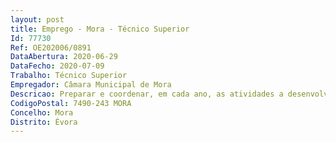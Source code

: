 ```yaml
--- 
layout: post
title: Emprego - Mora - Técnico Superior
Id: 77730
Ref: OE202006/0891
DataAbertura: 2020-06-29
DataFecho: 2020-07-09
Trabalho: Técnico Superior
Empregador: Câmara Municipal de Mora
Descricao: Preparar e coordenar, em cada ano, as atividades a desenvolver com os alunos da Universidade Sénior de Mora  auscultar os alunos no sentido de perceber as necessidades de formação  contactar e recrutar os colaboradores que possam ministrar as aulas da Universidade Sénior de Mora de acordo com as perspetivas e necessidades dos alunos  organizar horários  Promover a atividade da Universidade Sénior nas Freguesias  organizar e promover atividades de enriquecimento curricular como visitas de estudo e outras  promover atividades que divulguem a Universidade Sénior junto da população  ministrar aulas sempre que tal se mostre necessário.
CodigoPostal: 7490-243 MORA
Concelho: Mora
Distrito: Évora
--- 
```

